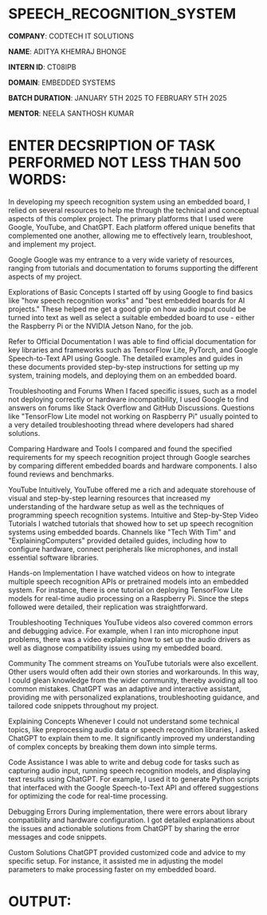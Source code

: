# SPEECH_RECOGNITION_SYSTEM

**COMPANY**: CODTECH IT SOLUTIONS

**NAME**: ADITYA KHEMRAJ BHONGE

**INTERN ID**: CT08IPB

**DOMAIN**: EMBEDDED SYSTEMS

**BATCH DURATION**: JANUARY 5TH 2025 TO FEBRUARY 5TH 2025

**MENTOR**: NEELA SANTHOSH KUMAR

# ENTER DECSRIPTION OF TASK PERFORMED NOT LESS THAN 500 WORDS:
In developing my speech recognition system using an embedded board, I relied on several resources to help me through the technical and conceptual aspects of this complex project. The primary platforms that I used were Google, YouTube, and ChatGPT. Each platform offered unique benefits that complemented one another, allowing me to effectively learn, troubleshoot, and implement my project.

Google
Google was my entrance to a very wide variety of resources, ranging from tutorials and documentation to forums supporting the different aspects of my project.

Explorations of Basic Concepts
I started off by using Google to find basics like "how speech recognition works" and "best embedded boards for AI projects." These helped me get a good grip on how audio input could be turned into text as well as select a suitable embedded board to use - either the Raspberry Pi or the NVIDIA Jetson Nano, for the job.

Refer to Official Documentation
I was able to find official documentation for key libraries and frameworks such as TensorFlow Lite, PyTorch, and Google Speech-to-Text API using Google. The detailed examples and guides in these documents provided step-by-step instructions for setting up my system, training models, and deploying them on an embedded board.

Troubleshooting and Forums
When I faced specific issues, such as a model not deploying correctly or hardware incompatibility, I used Google to find answers on forums like Stack Overflow and GitHub Discussions. Questions like "TensorFlow Lite model not working on Raspberry Pi" usually pointed to a very detailed troubleshooting thread where developers had shared solutions.

Comparing Hardware and Tools
I compared and found the specified requirements for my speech recognition project through Google searches by comparing different embedded boards and hardware components. I also found reviews and benchmarks.
 
YouTube
Intuitively, YouTube offered me a rich and adequate storehouse of visual and step-by-step learning resources that increased my understanding of the hardware setup as well as the techniques of programming speech recognition systems.
Intuitive and Step-by-Step Video Tutorials
I watched tutorials that showed how to set up speech recognition systems using embedded boards. Channels like "Tech With Tim" and "ExplainingComputers" provided detailed guides, including how to configure hardware, connect peripherals like microphones, and install essential software libraries.

Hands-on Implementation
I have watched videos on how to integrate multiple speech recognition APIs or pretrained models into an embedded system. For instance, there is one tutorial on deploying TensorFlow Lite models for real-time audio processing on a Raspberry Pi. Since the steps followed were detailed, their replication was straightforward.

Troubleshooting Techniques
YouTube videos also covered common errors and debugging advice. For example, when I ran into microphone input problems, there was a video explaining how to set up the audio drivers as well as diagnose compatibility issues using my embedded board.

Community
The comment streams on YouTube tutorials were also excellent. Other users would often add their own stories and workarounds. In this way, I could glean knowledge from the wider community, thereby avoiding all too common mistakes.
ChatGPT was an adaptive and interactive assistant, providing me with personalized explanations, troubleshooting guidance, and tailored code snippets throughout my project.

Explaining Concepts
Whenever I could not understand some technical topics, like preprocessing audio data or speech recognition libraries, I asked ChatGPT to explain them to me. It significantly improved my understanding of complex concepts by breaking them down into simple terms.

Code Assistance
I was able to write and debug code for tasks such as capturing audio input, running speech recognition models, and displaying text results using ChatGPT. For example, I used it to generate Python scripts that interfaced with the Google Speech-to-Text API and offered suggestions for optimizing the code for real-time processing.

Debugging Errors
During implementation, there were errors about library compatibility and hardware configuration. I got detailed explanations about the issues and actionable solutions from ChatGPT by sharing the error messages and code snippets.

Custom Solutions
ChatGPT provided customized code and advice to my specific setup. For instance, it assisted me in adjusting the model parameters to make processing faster on my embedded board.

# OUTPUT:
